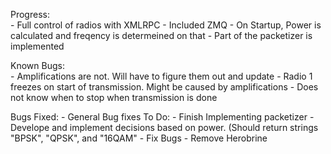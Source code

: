 Progress: 	
	- Full control of radios with XMLRPC
	- Included ZMQ
	- On Startup, Power is calculated and freqency is determeined on that
	- Part of the packetizer is implemented

Known Bugs: 		
	- Amplifications are not. Will have to figure them out and update
	- Radio 1 freezes on start of transmission. Might be caused by amplifications
	- Does not know when to stop when transmission is done

Bugs Fixed:
	- General Bug fixes
To Do:
	- Finish Implementing packetizer
	- Develope and implement decisions based on power. (Should return strings "BPSK", "QPSK", and "16QAM"
	- Fix Bugs
	- Remove Herobrine

